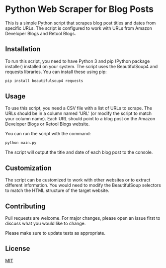 # Python Web Scraper for Blog Posts

This is a simple Python script that scrapes blog post titles and dates from specific URLs. The script is configured to work with URLs from Amazon Developer Blogs and Retool Blogs.

## Installation

To run this script, you need to have Python 3 and pip (Python package installer) installed on your system. The script uses the BeautifulSoup4 and requests libraries. You can install these using pip:

```bash
pip install beautifulsoup4 requests
```

## Usage

To use this script, you need a CSV file with a list of URLs to scrape. The URLs should be in a column named 'URL' (or modify the script to match your column name). Each URL should point to a blog post on the Amazon Developer Blogs or Retool Blogs website.

You can run the script with the command:

```bash
python main.py
```

The script will output the title and date of each blog post to the console.

## Customization

The script can be customized to work with other websites or to extract different information. You would need to modify the BeautifulSoup selectors to match the HTML structure of the target website.

## Contributing

Pull requests are welcome. For major changes, please open an issue first to discuss what you would like to change.

Please make sure to update tests as appropriate.

## License

[MIT](https://choosealicense.com/licenses/mit/)